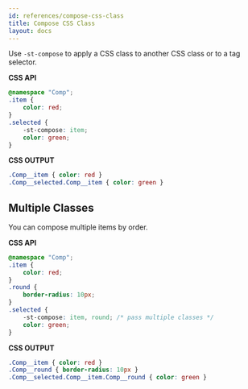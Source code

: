 ```yaml
---
id: references/compose-css-class
title: Compose CSS Class
layout: docs
---
```


Use `-st-compose` to apply a CSS class to another CSS class or to a tag selector.

**CSS API**
```css
@namespace "Comp";
.item {
    color: red;
}
.selected {
    -st-compose: item;
    color: green;
}
```

**CSS OUTPUT**
```css
.Comp__item { color: red }
.Comp__selected.Comp__item { color: green }
```

## Multiple Classes

You can compose multiple items by order.

**CSS API**
```css
@namespace "Comp";
.item {
    color: red;
}
.round {
    border-radius: 10px;
}
.selected {
    -st-compose: item, round; /* pass multiple classes */
    color: green;
}
```

**CSS OUTPUT**
```css
.Comp__item { color: red }
.Comp__round { border-radius: 10px }
.Comp__selected.Comp__item.Comp__round { color: green }
```
